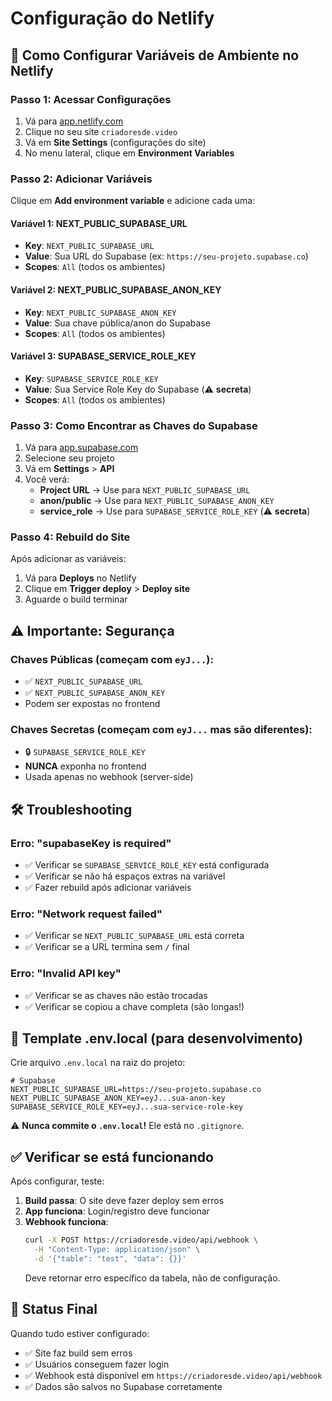 # Configuração do Netlify

## 🚀 **Como Configurar Variáveis de Ambiente no Netlify**

### **Passo 1: Acessar Configurações**
1. Vá para [app.netlify.com](https://app.netlify.com)
2. Clique no seu site `criadoresde.video`
3. Vá em **Site Settings** (configurações do site)
4. No menu lateral, clique em **Environment Variables**

### **Passo 2: Adicionar Variáveis**
Clique em **Add environment variable** e adicione cada uma:

#### **Variável 1: NEXT_PUBLIC_SUPABASE_URL**
- **Key**: `NEXT_PUBLIC_SUPABASE_URL`
- **Value**: Sua URL do Supabase (ex: `https://seu-projeto.supabase.co`)
- **Scopes**: `All` (todos os ambientes)

#### **Variável 2: NEXT_PUBLIC_SUPABASE_ANON_KEY**
- **Key**: `NEXT_PUBLIC_SUPABASE_ANON_KEY`
- **Value**: Sua chave pública/anon do Supabase
- **Scopes**: `All` (todos os ambientes)

#### **Variável 3: SUPABASE_SERVICE_ROLE_KEY**
- **Key**: `SUPABASE_SERVICE_ROLE_KEY`
- **Value**: Sua Service Role Key do Supabase (⚠️ **secreta**)
- **Scopes**: `All` (todos os ambientes)

### **Passo 3: Como Encontrar as Chaves do Supabase**

1. Vá para [app.supabase.com](https://app.supabase.com)
2. Selecione seu projeto
3. Vá em **Settings** > **API**
4. Você verá:
   - **Project URL** → Use para `NEXT_PUBLIC_SUPABASE_URL`
   - **anon/public** → Use para `NEXT_PUBLIC_SUPABASE_ANON_KEY`
   - **service_role** → Use para `SUPABASE_SERVICE_ROLE_KEY` (⚠️ **secreta**)

### **Passo 4: Rebuild do Site**
Após adicionar as variáveis:
1. Vá para **Deploys** no Netlify
2. Clique em **Trigger deploy** > **Deploy site**
3. Aguarde o build terminar

## ⚠️ **Importante: Segurança**

### **Chaves Públicas** (começam com `eyJ...`):
- ✅ `NEXT_PUBLIC_SUPABASE_URL`
- ✅ `NEXT_PUBLIC_SUPABASE_ANON_KEY`
- Podem ser expostas no frontend

### **Chaves Secretas** (começam com `eyJ...` mas são diferentes):
- 🔒 `SUPABASE_SERVICE_ROLE_KEY`
- **NUNCA** exponha no frontend
- Usada apenas no webhook (server-side)

## 🛠️ **Troubleshooting**

### **Erro: "supabaseKey is required"**
- ✅ Verificar se `SUPABASE_SERVICE_ROLE_KEY` está configurada
- ✅ Verificar se não há espaços extras na variável
- ✅ Fazer rebuild após adicionar variáveis

### **Erro: "Network request failed"**
- ✅ Verificar se `NEXT_PUBLIC_SUPABASE_URL` está correta
- ✅ Verificar se a URL termina sem `/` final

### **Erro: "Invalid API key"**
- ✅ Verificar se as chaves não estão trocadas
- ✅ Verificar se copiou a chave completa (são longas!)

## 📝 **Template .env.local (para desenvolvimento)**

Crie arquivo `.env.local` na raiz do projeto:

```env
# Supabase
NEXT_PUBLIC_SUPABASE_URL=https://seu-projeto.supabase.co
NEXT_PUBLIC_SUPABASE_ANON_KEY=eyJ...sua-anon-key
SUPABASE_SERVICE_ROLE_KEY=eyJ...sua-service-role-key
```

⚠️ **Nunca commite o `.env.local`!** Ele está no `.gitignore`.

## ✅ **Verificar se está funcionando**

Após configurar, teste:

1. **Build passa**: O site deve fazer deploy sem erros
2. **App funciona**: Login/registro deve funcionar
3. **Webhook funciona**: 
   ```bash
   curl -X POST https://criadoresde.video/api/webhook \
     -H "Content-Type: application/json" \
     -d '{"table": "test", "data": {}}'
   ```
   Deve retornar erro específico da tabela, não de configuração.

## 🎯 **Status Final**

Quando tudo estiver configurado:
- ✅ Site faz build sem erros
- ✅ Usuários conseguem fazer login
- ✅ Webhook está disponível em `https://criadoresde.video/api/webhook`
- ✅ Dados são salvos no Supabase corretamente 